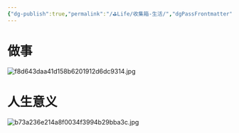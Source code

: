 ```yaml
---
{"dg-publish":true,"permalink":"/⛳Life/收集箱-生活/","dgPassFrontmatter":true}
---
```


# 做事
![f8d643daa41d158b6201912d6dc9314.jpg](https://s2.loli.net/2023/12/05/NvSFcpQKnXdbkTA.jpg)
# 人生意义
![b73a236e214a8f0034f3994b29bba3c.jpg](https://s2.loli.net/2023/12/05/zcngZrEeC6NvoOd.jpg)
